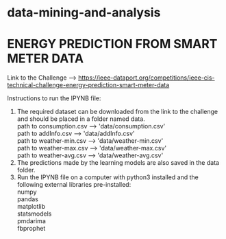 # data-mining-and-analysis
# ENERGY PREDICTION FROM SMART METER DATA
Link to the Challenge --> <https://ieee-dataport.org/competitions/ieee-cis-technical-challenge-energy-prediction-smart-meter-data>

Instructions to run the IPYNB file:

1. The required dataset can be downloaded from the link to the challenge and should be placed in a folder named data.<br>
	path to consumption.csv --> 'data/consumption.csv'<br>
	path to addInfo.csv     --> 'data/addInfo.csv'<br>
	path to weather-min.csv --> 'data/weather-min.csv'<br>
	path to weather-max.csv --> 'data/weather-max.csv'<br>
	path to weather-avg.csv --> 'data/weather-avg.csv'<br>
2. The predictions made by the learning models are also saved in the data folder. 
3. Run the IPYNB file on a computer with python3 installed and the following external libraries pre-installed: <br>
	numpy <br>
	pandas<br>
	matplotlib<br>
	statsmodels<br>
	pmdarima<br>
	fbprophet<br>

